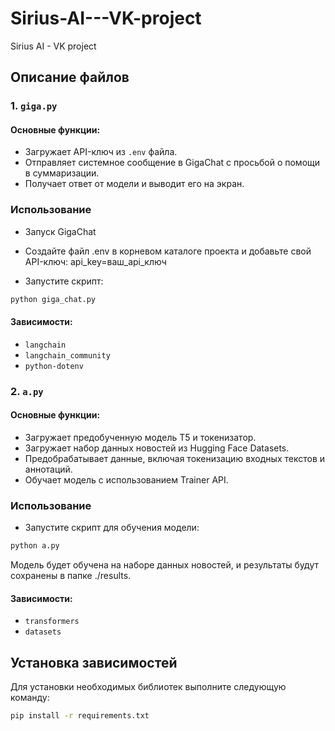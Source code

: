 # Sirius-AI---VK-project
Sirius AI - VK project

## Описание файлов

### 1. `giga.py`

#### Основные функции:
- Загружает API-ключ из `.env` файла.
- Отправляет системное сообщение в GigaChat с просьбой о помощи в суммаризации.
- Получает ответ от модели и выводит его на экран.
### Использование
- Запуск GigaChat
- Создайте файл .env в корневом каталоге проекта и добавьте свой API-ключ:
api_key=ваш_api_ключ

- Запустите скрипт:
```bash
python giga_chat.py
```

#### Зависимости:
- `langchain`
- `langchain_community`
- `python-dotenv`

### 2. `a.py`

#### Основные функции:
- Загружает предобученную модель T5 и токенизатор.
- Загружает набор данных новостей из Hugging Face Datasets.
- Предобрабатывает данные, включая токенизацию входных текстов и аннотаций.
- Обучает модель с использованием Trainer API.

### Использование

- Запустите скрипт для обучения модели:

```bash
python a.py
```

Модель будет обучена на наборе данных новостей, и результаты будут сохранены в папке ./results.

#### Зависимости:
- `transformers`
- `datasets`

## Установка зависимостей

Для установки необходимых библиотек выполните следующую команду:

```bash
pip install -r requirements.txt
```